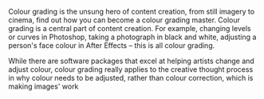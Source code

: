 Colour grading is the unsung hero of content creation, from still imagery to cinema, find out how you can become a colour grading master. Colour grading is a central part of content creation. For example, changing levels or curves in Photoshop, taking a photograph in black and white, adjusting a person's face colour in After Effects – this is all colour grading.

While there are software packages that excel at helping artists change and adjust colour, colour grading really applies to the creative thought process in why colour needs to be adjusted, rather than colour correction, which is making images' work
